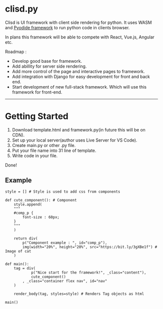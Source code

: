 # clisd.py
Clisd is UI framework with client side rendering for python. It uses WASM and [Pyodide framework](https://github.com/pyodide/pyodide) to run python code in clients browser.

In plans this framework will be able to compete with React, Vue.js, Angular etc.

Roadmap : 
* Develop good base for framework.
* Add abillity for server side rendering.
* Add more control of the page and interactive pages to framework.
* Add integration with Django for easy development for front and back end.
* Start development of new full-stack framework. Which will use this framework for front-end.
---
# Getting Started
1. Download template.html and framework.py(in future this will be on CDN).
2. Set up your local server(author uses Live Server for VS Code).
3. Create main.py or other .py file.
4. Put your file name into 31 line of template.
5. Write code in your file.

Done!

## Example
```
style = [] # Style is used to add css from components

def cute_component(): # Component 
    style.append(
    """
    #comp_p {
        font-size : 60px;
    }
    """
    )

    return div(
        p("Component example : ", id="comp_p"),
        img(width="20%", height="20%", src="https://bit.ly/3gXBe1f") # Image of cat
    )

def main():
    tag = div(
            p("Nice start for the framework!", _class="content"),
            cute_component()
        , _class="container flex nav", id="nav"
    )

    render_body(tag, styles=style) # Renders Tag objects as html

main()
```
